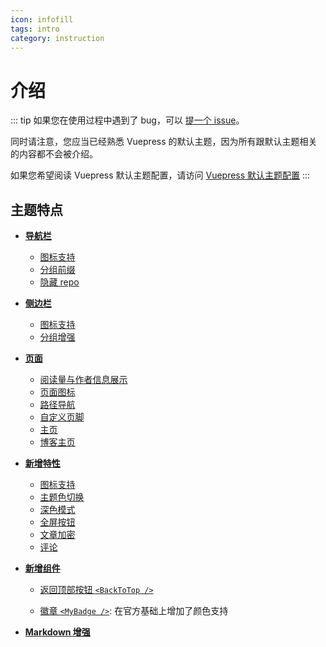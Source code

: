 ```yaml
---
icon: infofill
tags: intro
category: instruction
---
```


# 介绍

::: tip
如果您在使用过程中遇到了 bug，可以 [提一个 issue](https://github.com/Mister-Hope/vuepress-theme-hope/issues)。

同时请注意，您应当已经熟悉 Vuepress 的默认主题，因为所有跟默认主题相关的内容都不会被介绍。

如果您希望阅读 Vuepress 默认主题配置，请访问 [Vuepress 默认主题配置](https://v1.vuepress.vuejs.org/zh/theme/default-theme-config.html)
:::

## 主题特点

- [**导航栏**](layout/navbar.md)

  - [图标支持](layout/navbar.md#原有配置增强)
  - [分组前缀](layout/navbar.md#原有配置增强)
  - [隐藏 repo](layout/navbar.md#导航栏新增)

- [**侧边栏**](layout/sidebar.md)

  - [图标支持](layout/sidebar.md#原有配置增强)
  - [分组增强](layout/sidebar.md#原有配置增强)

- [**页面**](layout/page.md)

  - [阅读量与作者信息展示](layout/page.md#文章信息展示)
  - [页面图标](layout/page.md#图标支持)
  - [路径导航](layout/breadcrumb.md)
  - [自定义页脚](layout/page.md#页脚支持)
  - [主页](layout/home.md#项目样式)
  - [博客主页](layout/home.md#博客样式)

- [**新增特性**](feature/readme.md)

  - [图标支持](feature/icon.md)
  - [主题色切换](feature/themecolor.md)
  - [深色模式](feature/darkmode.md)
  - [全屏按钮](feature/fullscreen.md)
  - [文章加密](feature/encrypt.md)
  - [评论](feature/comment.md)

- [**新增组件**](feature/component.md)

  - [返回顶部按钮 `<BackToTop />`](feature/component.md#返回顶部按钮-backtotop)

  - [徽章 `<MyBadge />`](feature/component.md#徽章-mybadge): 在官方基础上增加了颜色支持

- [**Markdown 增强**](markdown/readme.md)
